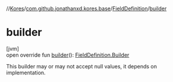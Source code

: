 //[Kores](../../../index.md)/[com.github.jonathanxd.kores.base](../index.md)/[FieldDefinition](index.md)/[builder](builder.md)

# builder

[jvm]\
open override fun [builder](builder.md)(): [FieldDefinition.Builder](-builder/index.md)

This builder may or may not accept null values, it depends on implementation.
